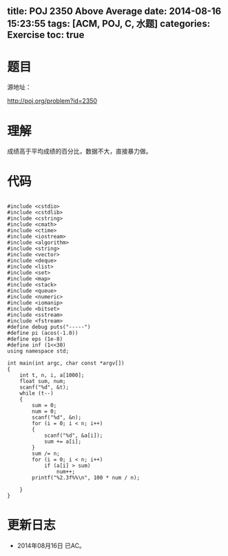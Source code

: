 title: POJ 2350 Above Average
date: 2014-08-16 15:23:55
tags: [ACM, POJ, C, 水题]
categories: Exercise
toc: true
---
# 题目
源地址：

http://poj.org/problem?id=2350

# 理解
成绩高于平均成绩的百分比，数据不大，直接暴力做。

<!-- more -->

# 代码

```

#include <cstdio>
#include <cstdlib>
#include <cstring>
#include <cmath>
#include <ctime>
#include <iostream>
#include <algorithm>
#include <string>
#include <vector>
#include <deque>
#include <list>
#include <set>
#include <map>
#include <stack>
#include <queue>
#include <numeric>
#include <iomanip>
#include <bitset>
#include <sstream>
#include <fstream>
#define debug puts("-----")
#define pi (acos(-1.0))
#define eps (1e-8)
#define inf (1<<30)
using namespace std;

int main(int argc, char const *argv[])
{
    int t, n, i, a[1000];
    float sum, num;
    scanf("%d", &t);
    while (t--)
    {
        sum = 0;
        num = 0;
        scanf("%d", &n);
        for (i = 0; i < n; i++)
        {
            scanf("%d", &a[i]);
            sum += a[i];
        }
        sum /= n;
        for (i = 0; i < n; i++)
            if (a[i] > sum)
                num++;
        printf("%2.3f%%\n", 100 * num / n);

    }
}

```

# 更新日志
- 2014年08月16日 已AC。